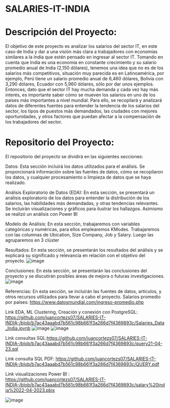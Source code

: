 # SALARIES-IT-INDIA
# Descripción del Proyecto:

El objetivo de este proyecto es analizar los salarios del sector IT, en este caso de India y dar a una visión más clara a trabajadores con economías similares a la India que estén pensado en ingresar al sector IT.  Tomando en cuenta que India es una economía en constante crecimiento y su salario promedio anual de India (2,150 dólares), tenemos una idea que no es de los salarios más competitivos, situación muy parecida es en Latinoamérica, por ejemplo, Perú tiene un salario promedio anual de 6,460 dólares, Bolivia con 3,290 dólares, Ecuador con 5,960 dólares, sólo por dar unos ejemplos. 
Entonces, dato que el sector IT hay mucha demanda y cada vez hay más interés, es importante saber cómo se mueven los salarios en uno de los países más importantes a nivel mundial.
Para ello, se recopilará y analizará datos de diferentes fuentes para entender la tendencia de los salarios del sector, los tipos de puestos más demandados, las ciudades con mejores oportunidades, y otros factores que puedan afectar a la compensación de los trabajadores del sector.

# Repositorio del Proyecto: 

El repositorio del proyecto se dividirá en las siguientes secciones:

Datos: Esta sección incluirá los datos utilizados para el análisis. Se proporcionará información sobre las fuentes de datos, cómo se recopilaron los datos, y cualquier procesamiento o limpieza de datos que se haya realizado.


Análisis Exploratorio de Datos (EDA): En esta sección, se presentará un análisis exploratorio de los datos para entender la distribución de los salarios, las habilidades más demandadas, y otras tendencias relevantes. Se incluirán visualizaciones y gráficos para ilustrar los hallazgos.  Asimismo se realizó un análisis con Power BI


Modelo de Análisis: En esta sección, trabajaremos con variables categóricas y numéricas, para ellos emplearemos KModes. Trabajaremos con las columnas de Ubication, Size Company, Job y Salary. Luego las agruparemos en 3 clúster


Resultados: En esta sección, se presentarán los resultados del análisis y se explicará su significado y relevancia en relación con el objetivo del proyecto.
![image](https://user-images.githubusercontent.com/106040107/233903209-b4f1f86d-2b73-4020-836f-3167e19e0070.png)



Conclusiones: En esta sección, se presentarán las conclusiones del proyecto y se discutirán posibles áreas de mejora o futuras investigaciones.
![image](https://user-images.githubusercontent.com/106040107/233903240-bdde3a56-347c-4c97-8825-b2668f326b0a.png)


Referencias: En esta sección, se incluirán las fuentes de datos, artículos, y otros recursos utilizados para llevar a cabo el proyecto.
Salarios promedio por países: https://www.datosmundial.com/ingreso-promedio.php

Link EDA, ML Clustering, Creación y conexión con  PostgreSQL: https://github.com/juancortezs07/SALARIES-IT-INDIA-/blob/b7ac43aaabd7b561c98b661f3a266d7f4369893c/Salaries_Data_India.ipynb
![image](https://user-images.githubusercontent.com/106040107/233902994-997937c1-8451-4aff-aafb-588690d7f995.png)
![image](https://user-images.githubusercontent.com/106040107/233903044-b86cbca7-f7c2-464e-b460-6bac0bf8a0a7.png)


Link  consultas SQL:https://github.com/juancortezs07/SALARIES-IT-INDIA-/blob/b7ac43aaabd7b561c98b661f3a266d7f4369893c/query21-04-23.sql

Link consulta SQL PDF: https://github.com/juancortezs07/SALARIES-IT-INDIA-/blob/b7ac43aaabd7b561c98b661f3a266d7f4369893c/QUERY.pdf

Link visualizaciones Power BI : https://github.com/juancortezs07/SALARIES-IT-INDIA-/blob/b7ac43aaabd7b561c98b661f3a266d7f4369893c/salary%20india%2022-04-2023.pbix

![image](https://user-images.githubusercontent.com/106040107/233902781-39ae9238-a743-44e0-a7f9-55e652f651f7.png)

